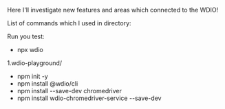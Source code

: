 Here I'll investigate new features and areas which connected to the WDIO!

List of commands which I used in directory:

Run you test:
- npx wdio

1.wdio-playground/
- npm init -y
- npm install @wdio/cli
- npm install --save-dev chromedriver
- npm install wdio-chromedriver-service --save-dev
